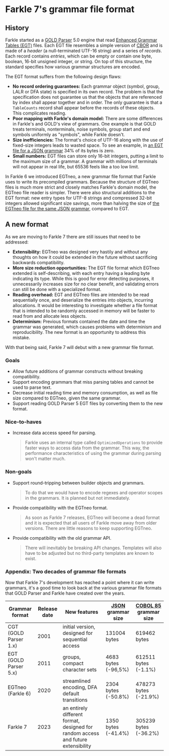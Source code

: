 # Farkle 7's grammar file format

## History

Farkle started as a [GOLD Parser](http://www.goldparser.org) 5.0 engine that read [Enhanced Grammar Tables (EGT)](http://www.goldparser.org/doc/egt/index.htm) files. Each EGT file resembles a simple version of [CBOR](https://cbor.io) and is made of a _header_ (a null-terminated UTF-16 string) and a series of _records_. Each record contains _entries_, which can be empty or contain one byte, boolean, 16-bit unsigned integer, or string. On top of this structure, the standard specifies how various grammar structures are encoded.

The EGT format suffers from the following design flaws:

* __No record ordering guarantees:__ Each grammar object (symbol, group, LALR or DFA state) is specified in its own record. The problem is that the specification does not guarantee us that the objects that are referenced by index shall appear together and in order. The only guarantee is that a `TableCounts` record shall appear before the records of these objects. This complicates reading.
* __Poor mapping with Farkle's domain model:__ There are some differences in Farkle's and GOLD's view of grammars. One example is that GOLD treats terminals, nonterminals, noise symbols, group start and end symbols uniformly as "symbols", while Farkle doesn't.
* __Size inefficiencies:__ The format's choice of UTF-16 along with the use of fixed-size integers leads to wasted space. To see an example, in [an EGT file for a JSON grammar](../../tests/resources/JSON.egt) 34% of its bytes is zero.
* __Small numbers:__ EGT files can store only 16-bit integers, putting a limit to the maximum size of a grammar. A grammar with millions of terminals will not appear in real life, but 65536 feels like a too low limit.

In Farkle 6 we introduced EGTneo, a new grammar file format that Farkle uses to write its precompiled grammars. Because the structure of EGTneo files is much more strict and closely matches Farkle's domain model, the EGTneo file reader is simpler. There were also structural additions to the EGT format: new entry types for UTF-8 strings and compressed 32-bit integers allowed significant size savings, more than halving the size of [the EGTneo file for the same JSON grammar](../../tests/resources/JSON.egtn), compared to EGT.

## A new format

As we are moving to Farkle 7 there are still issues that need to be addressed:

* __Extensibility:__ EGTneo was designed very hastily and without any thoughts on how it could be extended in the future without sacrificing backwards compatibility.
* __More size reduction opportunities:__ The EGT file format which EGTneo extended is self-describing, with each entry having a leading byte indicating its type. While this is good for error detecting purposes, it unnecessarily increases size for no clear benefit, and validating errors can still be done with a specialized format.
* __Reading overhead:__ EGT and EGTneo files are intended to be read sequentially once, and deserialize the entries into objects, incurring allocations. It would be interesting to investigate whether a file format that is intended to be randomly accessed in memory will be faster to read from and allocate less objects.
* __Determinism:__ Previous formats contained the date and time the grammar was generated, which causes problems with determinism and reproducibility. The new format is an opportunity to address this mistake.

With that being said, Farkle 7 will debut with a new grammar file format.

### Goals

* Allow future additions of grammar constructs without breaking compatibility.
* Support encoding grammars that miss parsing tables and cannot be used to parse text.
* Decrease initial reading time and memory consumption, as well as file size compared to EGTneo, given the same grammar.
* Support reading GOLD Parser 5 EGT files by converting them to the new format.

### Nice-to-haves

*
    Increase data access speed for parsing.

    > Farkle uses an internal type called `OptimizedOperations` to provide faster ways to access data from the grammar. This way, the performance characteristics of using the grammar during parsing won't matter much.

### Non-goals

*
    Support round-tripping between builder objects and grammars.

    > To do that we would have to encode regexes and operator scopes in the grammars. It is planned but not immediately.
*
    Provide compatibility with the EGTneo format.

    > As soon as Farkle 7 releases, EGTneo will become a dead format and it is expected that all users of Farkle move away from older versions. There are little reasons to keep supporting EGTneo.
*
    Provide compatibility with the old grammar API.

    > There will inevitably be breaking API changes. Templates will also have to be adjusted but no third-party templates are known to exist.

### Appendix: Two decades of grammar file formats

Now that Farkle 7's development has reached a point where it can write grammars, it's a good time to look back at the various grammar file formats that GOLD Parser and Farkle have created over the years.

|Grammar format|Release date|New features|[JSON](https://github.com/teo-tsirpanis/Farkle/blob/egt5/tests/resources/JSON.grm) grammar size|[COBOL 85](https://github.com/teo-tsirpanis/Farkle/blob/egt5/tests/resources/COBOL85.grm) grammar size|
|--------------|------------|------------|-----------------|------------------|
|CGT (GOLD Parser 1.x)|2001|initial version, designed for sequential access|131004 bytes|619462 bytes|
|EGT (GOLD Parser 5.x)|2011|groups, compact character sets|4683 bytes (-96,5%)|612511 bytes (-1.1%)|
|EGTneo (Farkle 6)|2020|streamlined encoding, DFA default transitions|2304 bytes (-50.8%)|478273 bytes (-21.9%)|
|Farkle 7|2023|an entirely different format, designed for random access and future extensibility|1350 bytes (-41.4%)|305239 bytes (-36.2%)|
